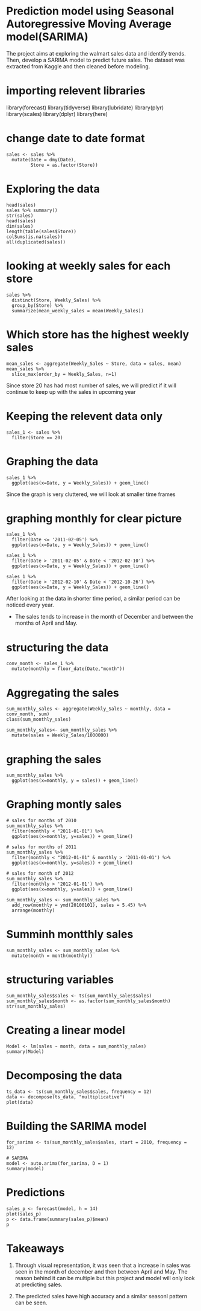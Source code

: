 # Prediction model using Seasonal Autoregressive Moving Average model(SARIMA) 

The project aims at exploring the walmart sales data and identify trends. Then, develop a SARIMA model to predict future sales. The dataset was extracted from Kaggle and then cleaned before modeling.

# importing relevent libraries 
library(forecast)
library(tidyverse)
library(lubridate)
library(plyr)
library(scales)
library(dplyr)
library(here)



# change date to date format 
```
sales <- sales %>%
  mutate(Date = dmy(Date),
         Store = as.factor(Store))
```

# Exploring the data 
```
head(sales)
sales %>% summary()
str(sales)
head(sales)
dim(sales)
length(table(sales$Store))
colSums(is.na(sales))
all(duplicated(sales))
```

# looking at weekly sales for each store 
```
sales %>%
  distinct(Store, Weekly_Sales) %>%
  group_by(Store) %>%
  summarize(mean_weekly_sales = mean(Weekly_Sales))
```
  

# Which store has the highest weekly sales 
```
mean_sales <- aggregate(Weekly_Sales ~ Store, data = sales, mean)
mean_sales %>% 
  slice_max(order_by = Weekly_Sales, n=1)
```

Since store 20 has had most number of sales, we will predict if it will continue to keep up with the sales in upcoming year

# Keeping the relevent data only 
```
sales_1 <- sales %>% 
  filter(Store == 20)
```

# Graphing the data 
```
sales_1 %>%
  ggplot(aes(x=Date, y = Weekly_Sales)) + geom_line()
```

Since the graph is very cluttered, we will look at smaller time frames 

# graphing monthly for clear picture 
```
sales_1 %>%
  filter(Date <= '2011-02-05') %>%
  ggplot(aes(x=Date, y = Weekly_Sales)) + geom_line()

sales_1 %>%
  filter(Date > '2011-02-05' & Date < '2012-02-10') %>%
  ggplot(aes(x=Date, y = Weekly_Sales)) + geom_line()

sales_1 %>%
  filter(Date > '2012-02-10' & Date < '2012-10-26') %>%
  ggplot(aes(x=Date, y = Weekly_Sales)) + geom_line()
````
After looking at the data in shorter time period, a similar period can be noticed every year. 
- The sales tends to increase in the month of December and between the months of April and May.

# structuring the data
```
conv_month <- sales_1 %>%
  mutate(monthly = floor_date(Date,"month"))
```

# Aggregating the sales 
```
sum_monthly_sales <- aggregate(Weekly_Sales ~ monthly, data = conv_month, sum)
class(sum_monthly_sales)

sum_monthly_sales<- sum_monthly_sales %>%
  mutate(sales = Weekly_Sales/1000000)
```

# graphing the sales 
```
sum_monthly_sales %>%
  ggplot(aes(x=monthly, y = sales)) + geom_line()
```
# Graphing montly sales 
```
# sales for months of 2010
sum_monthly_sales %>%
  filter(monthly < "2011-01-01") %>%
  ggplot(aes(x=monthly, y=sales)) + geom_line() 
```
```
# sales for months of 2011
sum_monthly_sales %>%
  filter(monthly < "2012-01-01" & monthly > '2011-01-01') %>%
  ggplot(aes(x=monthly, y=sales)) + geom_line()
```

```
# sales for month of 2012
sum_monthly_sales %>%
  filter(monthly > '2012-01-01') %>%
  ggplot(aes(x=monthly, y=sales)) + geom_line()
```
```
sum_monthly_sales <- sum_monthly_sales %>%
  add_row(monthly = ymd(20100101), sales = 5.45) %>%
  arrange(monthly)
```
# Summinh montthly sales 
```
sum_monthly_sales <- sum_monthly_sales %>%
  mutate(month = month(monthly))
```

# structuring variables
```
sum_monthly_sales$sales <- ts(sum_monthly_sales$sales)
sum_monthly_sales$month <- as.factor(sum_monthly_sales$month)
str(sum_monthly_sales)
```

# Creating a linear model 
```
Model <- lm(sales ~ month, data = sum_monthly_sales)
summary(Model)
```

# Decomposing the data
```
ts_data <- ts(sum_monthly_sales$sales, frequency = 12)
data <- decompose(ts_data, "multiplicative")
plot(data)
```
# Building the SARIMA model 
```
for_sarima <- ts(sum_monthly_sales$sales, start = 2010, frequency = 12)

# SARIMA
model <- auto.arima(for_sarima, D = 1)
summary(model)
```
# Predictions 
```
sales_p <- forecast(model, h = 14)
plot(sales_p)
p <- data.frame(summary(sales_p)$mean)
p
```

# Takeaways 

1. Through visual representation, it was seen that a increase in sales was seen in the month of december and then between April and May. The reason behind it can be multiple
but this project and model will only look at predicting sales. 

2. The predicted sales have high accuracy and a similar seasonl pattern can be seen. 

